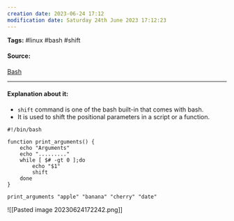 ```yaml
---
creation date: 2023-06-24 17:12
modification date: Saturday 24th June 2023 17:12:23
---
```


**Tags:** #linux #bash #shift

#### Source:
[Bash](https://tldp.org/LDP/Bash-Beginners-Guide/html/sect_09_07.html)

--------------------------------------

#### Explanation about it:

* `shift` command is one of the bash built-in that comes with bash.
* It is used to shift the positional parameters in a script or a function.

```
#!/bin/bash

function print_arguments() {
    echo "Arguments"
    echo "........."
    while [ $# -gt 0 ];do
        echo "$1"
        shift
    done
}

print_arguments "apple" "banana" "cherry" "date"
```

![[Pasted image 20230624172242.png]]

